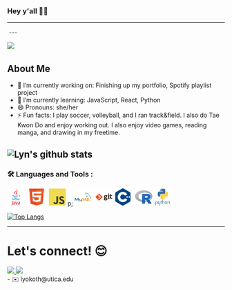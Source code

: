 ### Hey y'all 👋🏿
---
<div id ="badges">
  <img src="https://komarev.com/ghpvc/?username=lyokoth&style=flat-square&color=blue" alt=""/>
--- 
  
![](https://github.com/lyokoth/lyokoth/blob/main/giphy.gif)
<h2>About Me</h2>

- 🔭 I’m currently working on: Finishing up my portfolio, Spotify playlist project
- 🌱 I’m currently learning: JavaScript, React, Python
- 😄 Pronouns: she/her
- ⚡ Fun facts: I play soccer, volleyball, and I ran track&field. I also do Tae Kwon Do and enjoy working out. I also enjoy video games, reading manga, and drawing in my freetime.

![Lyn's github stats](https://github-readme-stats.vercel.app/api?username=lyokoth)
 ---
 
### :hammer_and_wrench: Languages and Tools : 
 <div>
  <img src="https://github.com/devicons/devicon/blob/master/icons/java/java-original-wordmark.svg" title="Java" alt="Java" width="40" height="40"/>&nbsp;
  <img src="https://github.com/devicons/devicon/blob/master/icons/html5/html5-original.svg" title="HTML5" alt="HTML" width="40" height="40"/>&nbsp;
  <img src="https://github.com/devicons/devicon/blob/master/icons/javascript/javascript-original.svg" title="JavaScript" alt="JavaScript" width="40" height="40"/>&nbsp;p;
  <img src="https://github.com/devicons/devicon/blob/master/icons/mysql/mysql-original-wordmark.svg" title="MySQL"  alt="MySQL" width="40" height="40"/>&nbsp;
  <img src="https://github.com/devicons/devicon/blob/master/icons/git/git-original-wordmark.svg" title="Git" **alt="Git" width="40" height="40"/>
  <img src ="https://github.com/devicons/devicon/blob/master/icons/cplusplus/cplusplus-plain.svg" title="C++" alt="C++" width="40" height="40"/>&nbsp;
  <img src ="https://github.com/devicons/devicon/blob/master/icons/r/r-original.svg" title="R" alt="r" width="40" height="40"/>
  <img src ="https://github.com/devicons/devicon/blob/master/icons/python/python-original-wordmark.svg" title="Python" alt ="python" width="40" height="40"/>
</div>
 
 [![Top Langs](https://github-readme-stats.vercel.app/api/top-langs/?username=lyokoth)](https://github.com/anuraghazra/github-readme-stats)


---

<h1>Let's connect! 😊</h1>
<div id ="badges">
 <a href ="https://www.linkedin.com/in/lynette-okoth/">
 <img src ="https://img.shields.io/badge/LinkedIn-blue?logo=linkedin&logoColor=white&style=for-the-badge">
  </a>
  <a href ="https://twitter.com/lyokoth7">
  <img src ="https://img.shields.io/badge/Twitter-blue?style=for-the-badge&logo=twitter&logoColor=white">
  </a>
  </div>
 - ✉️ lyokoth@utica.edu


